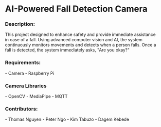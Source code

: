 <h1>AI-Powered Fall Detection Camera</h1>

<h3>Description:</h3>
This project designed to enhance safety and provide immediate assistance in case of a fall. Using advanced computer vision and AI, the system continuously monitors movements and detects when a person falls. Once a fall is detected, the system immediately asks, "Are you okay?"

<h3>Requirements:</h3>
 - Camera
 - Raspberry Pi

 <h3>Camera Libraries</h3>
  - OpenCV
  - MediaPipe
  - MQTT
  

 <h3>Contributors:</h3>
  - Thomas Nguyen
  - Peter Ngo
  - Kim Tabuzo
  - Dagem Kebede
